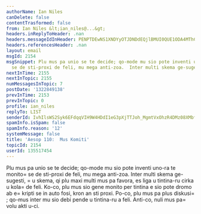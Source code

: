 ```yaml
---
authorName: Ian Niles
canDelete: false
contentTrasformed: false
from: Ian Niles &lt;ian_niles@...&gt;
headers.inReplyToHeader: .nan
headers.messageIdInHeader: PENPTDEwNS1XNDYyOTJDNDdEQjlBMUI0QUE1ODA4MThCQjYwQHBoeC5nYmw+
headers.referencesHeader: .nan
layout: email
msgId: 2154
msgSnippet: Plu mus pa unio se te decide; qo-mode mu sio pote inventi uno-ra te monito
  se de sti-proxi de feli, mu mega anti-zoa.  Inter multi skema ge-sugesti, u skema,
nextInTime: 2155
nextInTopic: 2155
numMessagesInTopic: 7
postDate: '1322849138'
prevInTime: 2153
prevInTopic: 0
profile: ian_niles
replyTo: LIST
senderId: IvhIlsWS2Syk6EFdqqVIH9W4HDdI1eG3pXjTTJoh_MgmtVxOhzR4DMz08XMbfhUwUIByhj_dxvSBO2ygBhwafkf-czbmvS57
spamInfo.isSpam: false
spamInfo.reason: '12'
systemMessage: false
title: 'Aesop 110:  Mus Komiti'
topicId: 2154
userId: 135517454
---
```



Plu mus pa unio se te decide; qo-mode mu sio pote inventi uno-ra te monito=
 se de sti-proxi de feli, mu mega anti-zoa.  Inter multi skema ge-sugesti, =
u skema, qi plu maxi multi mus pa favora, es liga u tintina-ru cirka u kola=
 de feli.  Ko-co, plu mus sio gene monito per tintina e sio pote dromo ab e=
 kripti se in auto fosi, kron an sti proxi.  Po-co, plu mus pa plus diskusi=
; qo-mus inter mu sio debi pende u tintina-ru a feli.  Anti-co, nuli mus pa=
 volu akti u-ci. 		 	   		  
